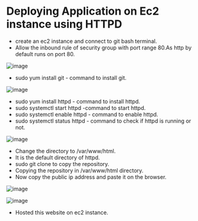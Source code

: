 # Deploying Application on Ec2 instance using HTTPD 
- create an ec2 instance and connect to git bash terminal.
- Allow the inbound rule of security group with port range 80.As http by default runs on port 80.

![image](https://github.com/devulapallideepika/HTTPD-1/assets/129947829/9ab4ce09-6b34-44b9-962c-a2ea941d1296)

- sudo yum install git - command to install git.

![image](https://github.com/devulapallideepika/HTTPD-1/assets/129947829/876fd2f0-71ed-447a-9857-c281e883bba8)

- sudo yum install httpd - command to install httpd.
- sudo systemctl start httpd -command to start httpd.
- sudo systemctl enable httpd - command to enable httpd.
- sudo systemctl status httpd - command to check if httpd is running or not.

![image](https://github.com/devulapallideepika/HTTPD-1/assets/129947829/4e60830f-c8c4-48d0-ab83-acac0a33436f)

- Change the directory to  /var/www/html.
- It is the default directory of httpd.
- sudo git clone <URL> to copy the repository.
- Copying the repository in /var/www/html directory.
- Now copy the public ip address and paste it on the browser.

![image](https://github.com/devulapallideepika/HTTPD-1/assets/129947829/b82ec237-2319-4645-bb08-31c60458b7a0)

![image](https://github.com/devulapallideepika/HTTPD-1/assets/129947829/69d5ecd4-89d8-4643-bef2-c834926fa902)
- Hosted this website on ec2 instance.
